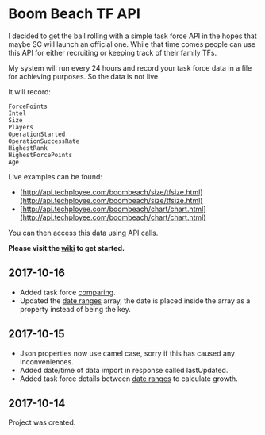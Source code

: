# Boom Beach TF API

I decided to get the ball rolling with a simple task force API in the hopes that maybe SC will launch an official one. While that time comes people can use this API for either recruiting or keeping track of their family TFs. 

My system will run every 24 hours and record your task force data in a file for achieving purposes. So the data is not live.

It will record:

    ForcePoints
    Intel
    Size
    Players
    OperationStarted
    OperationSuccessRate
    HighestRank
    HighestForcePoints
    Age 


Live examples can be found:
* [http://api.techployee.com/boombeach/size/tfsize.html](http://api.techployee.com/boombeach/size/tfsize.html)
* [http://api.techployee.com/boombeach/chart/chart.html](http://api.techployee.com/boombeach/chart/chart.html)


You can then access this data using API calls.

**Please visit the [wiki](https://github.com/Techployee/bb-tf-api/wiki) to get started.**

## 2017-10-16
* Added task force [comparing](https://github.com/Techployee/bb-tf-api/wiki/Task-Force-Compare).
* Updated the [date ranges](https://github.com/Techployee/bb-tf-api/wiki/Task-Force-Tag#task-force-details-between-dates) array, the date is placed inside the array as a property instead of being the key. 

## 2017-10-15
* Json properties now use camel case, sorry if this has caused any inconveniences.
* Added date/time of data import in response called lastUpdated.
* Added task force details between [date ranges](https://github.com/Techployee/bb-tf-api/wiki/Task-Force-Tag#task-force-details-between-dates) to calculate growth.

## 2017-10-14
Project was created.
